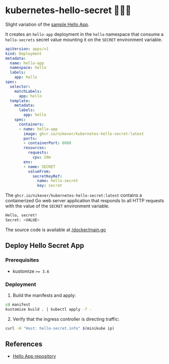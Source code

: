# kubernetes-hello-secret 🕵🏻‍♂️

Slight variation of the [sample Hello App][hello-app-repository].

It creates an `hello-app` deployment in the `hello` namespace that consume a `hello-secrets` secret value mounting it on the `SECRET` environment variable.

```yaml
apiVersion: apps/v1
kind: Deployment
metadata:
  name: hello-app
  namespace: hello
  labels:
    app: hello
spec:
  selector:
    matchLabels:
      app: hello
  template:
    metadata:
      labels:
        app: hello
    spec:
      containers:
      - name: hello-app
        image: ghcr.io/nikever/kubernetes-hello-secret:latest
        ports:
        - containerPort: 8080
        resources:
          requests:
            cpu: 20m
        env:
        - name: SECRET
          valueFrom:
            secretKeyRef:
              name: hello-secret
              key: secret
```

The `ghcr.io/nikever/kubernetes-hello-secret:latest` contains a containerized Go web server application that responds to all HTTP requests with the value of the `SECRET` environment variable.

```bash
Hello, secret!
Secret: <VALUE>
```

The source code is available at [/docker/main.go](./docker/main.go)

## Deploy Hello Secret App

### Prerequisites

- kustomize `>= 3.6`

### Deployment

1. Build the manifests and apply:

```bash
cd manifest
kustomize build . | kubectl apply -f -
```

2. Verify that the ingress controller is directing traffic:

```bash
curl -H "Host: hello-secret.info" $(minikube ip)
```

## References

- [Hello App repository][hello-app-repository]

[hello-app-repository]: https://github.com/GoogleCloudPlatform/kubernetes-engine-samples/tree/master/hello-app

